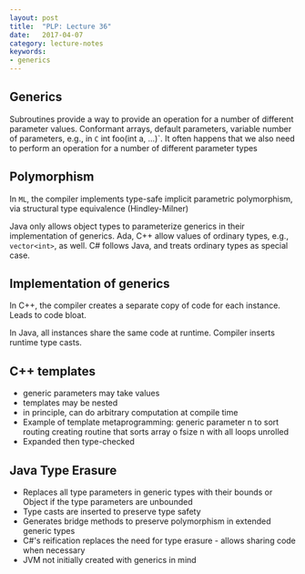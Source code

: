 ```yaml
---
layout: post
title:  "PLP: Lecture 36"
date:   2017-04-07
category: lecture-notes
keywords:
- generics
---
```


## Generics

Subroutines provide a way to provide an operation for a number of different parameter values. Conformant arrays, default parameters, variable number of parameters, e.g., in `C` int foo(int a, ...)`. It often happens that we also need to perform an operation for a number of different parameter types

## Polymorphism

In `ML`, the compiler implements type-safe implicit parametric polymorphism, via structural type equivalence (Hindley-Milner)

Java only allows object types to parameterize generics in their implementation of generics. Ada, C++ allow values of ordinary types, e.g., `vector<int>`, as well. C# follows Java, and treats ordinary types as special case.

## Implementation of generics

In C++, the compiler creates a separate copy of code for each instance. Leads to code bloat. 

In Java, all instances share the same code at runtime. Compiler inserts runtime type casts.

## C++ templates

* generic parameters may take values
* templates may be nested
* in principle, can do arbitrary computation at compile time
* Example of template metaprogramming: generic parameter n to sort routing creating routine that sorts array o fsize n with all loops unrolled
* Expanded then type-checked

## Java Type Erasure

* Replaces all type parameters in generic types with their bounds or Object if the type parameters are unbounded
* Type casts are inserted to preserve type safety
* Generates bridge methods to preserve polymorphism in extended generic types
* C#'s reification replaces the need for type erasure - allows sharing code when necessary
* JVM not initially created with generics in mind

